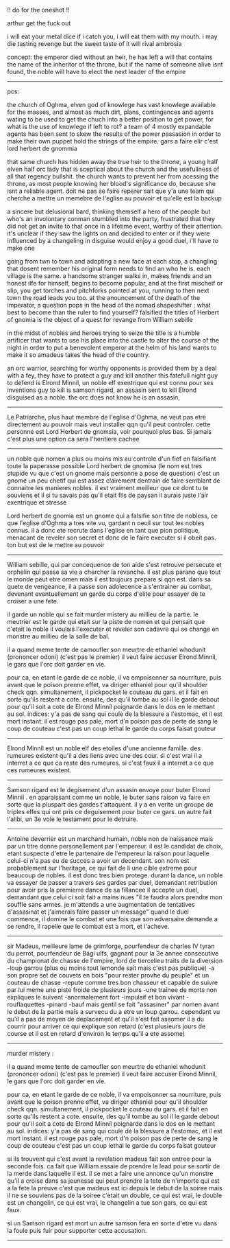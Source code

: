 
!! do for the oneshot !!

arthur get the fuck out

i will eat your metal dice if i catch you, i will eat them with my mouth. i may die tasting revenge but the sweet taste of it will rival ambrosia

concept:
the emperor died without an heir, he has left a will that contains the name of the inheritor of the throne, but if the name of someone alive isnt found, the noble will have to elect the next leader of the empire

-----

pcs:

the church of Oghma, elven god of knowlege has vast knowlege available for the masses, and almost as much dirt, plans, contingences and agents wating to be used to get the chuch into a better position to get power, for what is the use of knowlege if left to rot?
a team of 4 mostly expandable agents has been sent to skew the results of the power passasion in order to make their own puppet hold the strings of the empire.
gars a faire elir c'est lord herbert de gnommia

that same church has hidden away the true heir to the throne, a young half elven half orc lady that is sceptical about the church and the usefullness of all that regency bullshit. the church wants to prevent her from acessing the throne, as most people knowing her blood's significance do, because she isnt a reliable agent.
doit ne pas se faire reperer
sait que y'a une team qui cherche a mettre un memebre de l'eglise au pouvoir et qu'elle est la backup

a sincere but delusional bard, thinking themself a hero of the people but who's an involontary conman stumbled into the party, frustrated that they did not get an invite to that once in a lifetime event, worthy of their attention. it's unclear if they saw the lights on and decided to enter or if they were influenced by a changeling in disguise
would enjoy a good duel, i'll have to make one

going from twn to town and adopting a new face at each stop, a changling that dosent remember his original form needs to find an who he is. each village is the same. a handsome stranger walks in, makes friends and an honest ilfe for himself, begins to become popular, and at the first mischeif or slip, you get torches and pitchforks pointed at you, running to then next town the road leads you too. at the anouncement of the death of the imperator, a question pops in the head of the nomad shapeshifter : what best to become than the ruler to find yourself?
falsified the titles of Herbert of gnomia
is the object of a quest for revange from William sebille

in the midst of nobles and heroes trying to seize the title is a humble artificer that wants to use his place into the castle to alter the course of the night in order to put a benevolent emperor at the helm of his land
wants to make it so amadeus takes the head of the country.

an orc warrior, searching for worthy opponents is provided them by a deal with a fey, they have to protect a guy and kill another this fatefull night
guy to defend is Elrond Minnil, un noble elf exentrique qui est connu pour ses inventions
guy to kill is samson rigard, an assasin sent to kill Elrond disguised as a noble. the orc does not know he is an assasin.

-----

Le Patriarche, plus haut membre de l'eglise d'Oghma, ne veut pas etre directement au pouvoir mais veut installer qqn qu'il peut controler.
cette personne est Lord Herbert de gnomsia, voir pourquoi plus bas.
Si jamais c'est plus une option ca sera l'heritiere cachee

-----

un noble que nomen a plus ou moins mis au controle d'un fief en falsifiant toute la paperasse possible
Lord herbert de gnomisa (le nom est tres stupide vu que c'est un gnome mais personne a pose de question)
c'est un gnome un peu chetif qui est assez clairement dentrain de faire semblant de connaitre les manieres nobles.
il est vraiment meilleur que ce dont tu te souviens et il si tu savais pas qu'il etait fils de paysan il aurais juste l'air exentrique et stresse 

Lord herbert de gnomia est un gnome qui a falsifie son titre de nobless, ce que l'eglise d'Oghma a tres vite vu, gardant n oeuil sur tout les nobles connus.
il a donc ete recrute dans l'eglise en tant que pion politique, menacant de reveler son secret et donc de le faire executer si il obeit pas.
ton but est de le mettre au pouvoir

-----

William sebille, qui par concequence de ton aide s'est retrouve persecute et orphelin qui passe sa vie a chercher la revanche. il est plus parano que tout le monde peut etre omen mais il est toujours prepare si qqn est.
dans sa quete de vengeance, il a passe son adolecence a s'entrainer au combat, devenant eventuellement un garde du corps d'elite pour essayer de te croiser a une fete.

il garde un noble qui se fait murder mistery au millieu de la partie.
le meutrier est le garde qui etait sur la piste de nomen et qui pensait que c'etait le noble
il voulais l'executer et reveler son cadavre qui se change en monstre au millieu de la salle de bal.

il a quand meme tente de camoufler son meurtre de ethaniel whodunit (prononcer odoni) (c'est pas le premier)
il veut faire accuser Elrond Minnil, le gars que l'orc doit garder en vie.

pour ca, en etant le garde de ce noble, il va empoisonner sa nourriture, puis avant que le poison prenne effet, va diriger ethaniel pour qu'il  shoulder check qqn.
simultanement, il pickpocket le couteau du gars. et il fait en sorte qu'ils restent a cote.
ensuite, des qu'il tombe au sol il le garde debout pour qu'il soit a cote de Elrond Minnil poignarde dans le dos en le mettant au sol.
 indices: y'a pas de sang qui coule de la blessure a l'estomac, et il est mort instant.
          il est rouge pas pale, mort d'n poison pas de perte de sang
          le coup de couteau c'est pas un coup lethal
          le garde du corps faisat gouteur

-----

Elrond Minnil est un noble elf des etoiles d'une ancienne famille.
des rumeures existent qu'il a des liens avec une des cour.
si c'est vrai il a interret a ce que ca reste des rumeures.
si c'est faux il a interret a ce que ces rumeures existent.

-----

Samson rigard est le degisement d'un assasin envoye pour buter Elrond Minnil . en aparaissant comme un noble, le buter sans raison va faire en sorte que la pluspart des gardes t'attaquent.
il y a en verite un groupe de triples elfes qui ont pris ce deguisement pour buter ce gars. un autre fait l'alibi, un 3e vole le testament pour le detruire.

-----

Antoine deverrier est un marchand humain, noble non de naissance mais par un titre donne personellement par l'empereur.
il est le candidat de choix, etant suspecte d'etre le partenaire de l'empereur la raison pour laquelle celui-ci n'a pas eu de succes a avoir un decendant.
son nom est probablement sur l'heritage, ce qui fait de li une cible extreme pour beaucoup de nobles.
il est donc tres bien protege.
durant la dance, un noble va essayer de passer a travers ses gardes par duel, demandant retribution pour avoir pris la premierre dance de sa fillancee
il accepte un duel, demandant que celui ci soit fait a mains nues "il te faudra alors prendre mon souffle sans armes. je m'attends a une augmentation de tentatives d'assasinat et j'aimerais faire passer un message"
quand le duel commence, il domine le combat et une fois que son adversaire demande a se rendre, il rapelle que le combat est a mort, et l'acheve.

-----

sir Madeus, meilleure lame de grimforge, pourfendeur de charles IV tyran du perrot, pourfendeur de Bági ulfs, gagnant pour la 3e annee consecutive du championat de chasse de l'empire, lord de tiercelieu
traits de la diversion
-loup garrou (plus ou moins tout lemonde sait mais c'est pas publique)
    -a son propre set de couvets en bois "pour rester provhe du peuple" et un couteau de chasse
    -repute comme tres bon chasseur et capable de suivre par lui meme une piste froide de plusieurs jours
    -une trainee de morts non expliques le suivent
    -anormalement fort
    -impulsif et bon vivant
    -rouflaquettes
    -pinard
    -bauf mais gentil
se fait "assasiner" par nomen avant le debut de la partie mais a survecu du a etre un loup garrou. cependant vu qu'il a pas de moyen de deplacement et qu'il s'est fait assomer
il a du courrir pour arriver ce qui explique son retard (c'est plusieurs jours de course et il est en retard d'environ le temps qu'il a ete assome)

-----

murder mistery :

il a quand meme tente de camoufler son meurtre de ethaniel whodunit (prononcer odoni) (c'est pas le premier)
il veut faire accuser Elrond Minnil, le gars que l'orc doit garder en vie.

pour ca, en etant le garde de ce noble, il va empoisonner sa nourriture, puis avant que le poison prenne effet, va diriger ethaniel pour qu'il  shoulder check qqn.
simultanement, il pickpocket le couteau du gars. et il fait en sorte qu'ils restent a cote.
ensuite, des qu'il tombe au sol il le garde debout pour qu'il soit a cote de Elrond Minnil poignarde dans le dos en le mettant au sol.
 indices: y'a pas de sang qui coule de la blessure a l'estomac, et il est mort instant.
          il est rouge pas pale, mort d'n poison pas de perte de sang
          le coup de couteau c'est pas un coup lethal
          le garde du corps faisat gouteur

si ils trouvent qui c'est avant la revelation madeus fait son entree pour la seconde fois.
ca fait que William essaie de prendre le lead pour se sortir de la merde dans laquelle il est.
il se met a faire une annonce qu'un monstre qu'il a croise dans sa jeunesse qui peut prendre la tete de n'importe qui est a la fete
la preuve c'est que madeus est ici depuis le debut de la soiree mais il ne se souviens pas de la soiree
c'etait un double, ce qui est vrai, le double est un changelin, ce qui est vrai, le changelin a tue son gars, ce qui est faux.

si un Samson rigard est mort un autre samson fera en sorte d'etre vu dans la foule puis fuir pour supporter cette accusation.

-----


